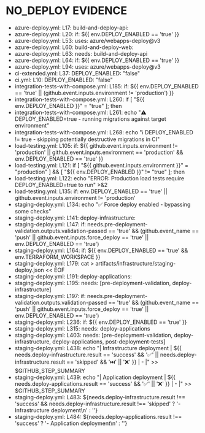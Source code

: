 # NO_DEPLOY EVIDENCE

- azure-deploy.yml: L17:   build-and-deploy-api:
- azure-deploy.yml: L20:     if: ${{ env.DEPLOY_ENABLED == 'true' }}
- azure-deploy.yml: L53:       uses: azure/webapps-deploy@v3
- azure-deploy.yml: L60:   build-and-deploy-web:
- azure-deploy.yml: L63:     needs: build-and-deploy-api
- azure-deploy.yml: L64:     if: ${{ env.DEPLOY_ENABLED == 'true' }}
- azure-deploy.yml: L94:       uses: azure/webapps-deploy@v3
- ci-extended.yml: L37:   DEPLOY_ENABLED: "false"
- ci.yml: L10:   DEPLOY_ENABLED: "false"
- integration-tests-with-compose.yml: L185:     if: ${{ env.DEPLOY_ENABLED == 'true' || (github.event.inputs.environment != 'production') }}
- integration-tests-with-compose.yml: L260:         if [ "${{ env.DEPLOY_ENABLED }}" = "true" ]; then
- integration-tests-with-compose.yml: L261:           echo "⚠️ DEPLOY_ENABLED=true - running migrations against target environment"
- integration-tests-with-compose.yml: L268:           echo "ℹ️ DEPLOY_ENABLED != true - skipping potentially destructive migrations in CI"
- load-testing.yml: L105:     if: ${{ github.event.inputs.environment != 'production' || github.event.inputs.environment == 'production' && env.DEPLOY_ENABLED == 'true' }}
- load-testing.yml: L121:         if [ "${{ github.event.inputs.environment }}" = "production" ] && [ "${{ env.DEPLOY_ENABLED }}" != "true" ]; then
- load-testing.yml: L122:           echo "ERROR: Production load tests require DEPLOY_ENABLED=true to run" >&2
- load-testing.yml: L135:         if: env.DEPLOY_ENABLED == 'true' || github.event.inputs.environment != 'production'
- staging-deploy.yml: L134:           echo "✅ Force deploy enabled - bypassing some checks"
- staging-deploy.yml: L141:   deploy-infrastructure:
- staging-deploy.yml: L147:     if: needs.pre-deployment-validation.outputs.validation-passed == 'true' && (github.event_name == 'push' || github.event.inputs.force_deploy == 'true' || env.DEPLOY_ENABLED == 'true')
- staging-deploy.yml: L164:       if: ${{ env.DEPLOY_ENABLED == 'true' && env.TERRAFORM_WORKSPACE }}
- staging-deploy.yml: L179:         cat > artifacts/infrastructure/staging-deploy.json << EOF
- staging-deploy.yml: L191:   deploy-applications:
- staging-deploy.yml: L195:     needs: [pre-deployment-validation, deploy-infrastructure]
- staging-deploy.yml: L197:     if: needs.pre-deployment-validation.outputs.validation-passed == 'true' && (github.event_name == 'push' || github.event.inputs.force_deploy == 'true' || env.DEPLOY_ENABLED == 'true')
- staging-deploy.yml: L236:       if: ${{ env.DEPLOY_ENABLED == 'true' }}
- staging-deploy.yml: L315:     needs: deploy-applications
- staging-deploy.yml: L403:     needs: [pre-deployment-validation, deploy-infrastructure, deploy-applications, post-deployment-tests]
- staging-deploy.yml: L438:         echo "| Infrastructure deployment | ${{ needs.deploy-infrastructure.result == 'success' && '✅' || needs.deploy-infrastructure.result == 'skipped' && '⏭️' || '❌' }} | - |" >> $GITHUB_STEP_SUMMARY
- staging-deploy.yml: L439:         echo "| Application deployment | ${{ needs.deploy-applications.result == 'success' && '✅' || '❌' }} | - |" >> $GITHUB_STEP_SUMMARY
- staging-deploy.yml: L483: ${needs.deploy-infrastructure.result !== 'success' && needs.deploy-infrastructure.result !== 'skipped' ? '- Infrastructure deployment\n' : ''}
- staging-deploy.yml: L484: ${needs.deploy-applications.result !== 'success' ? '- Application deployment\n' : ''}
